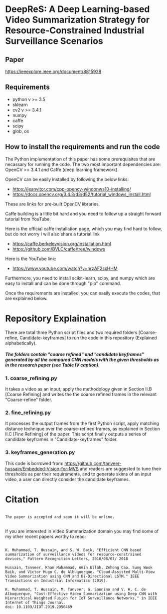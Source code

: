DeepReS: A Deep Learning-based Video Summarization Strategy for Resource-Constrained Industrial Surveillance Scenarios
=======

## Paper
https://ieeexplore.ieee.org/document/8815938

## Requirements
- python v >= 3.5
- sklearn
- cv2 v >= 3.4.1
- numpy
- caffe
- scipy
- glob, os

## How to install the requirements and run the code
The Python implementation of this paper has some prerequisites that are necassary for running the code.
The two most important dependencies are: OpenCV >= 3.4.1 and Caffe (deep learning framework).

OpenCV can be easily installed by following the below links:
- https://jeanvitor.com/cpp-opencv-windonws10-installing/
- https://docs.opencv.org/3.4.3/d3/d52/tutorial_windows_install.html

These are links for pre-built OpenCV libraries.

Caffe building is a little bit hard and you need to follow up a straight forward tutorial from YouTube. 

Here is the official caffe installation page, which you may find hard to follow, but do not worry I will also share a tutorial link
- https://caffe.berkeleyvision.org/installation.html
- https://github.com/BVLC/caffe/tree/windows

Here is the YouTube link:

- https://www.youtube.com/watch?v=nrzAF2sxHHM

Furthermore, you need to install scikit-learn, scipy, and numpy which are easy to install and can be done through "pip" command.

Once the requirements are installed, you can easily execute the codes, that are explained below.

# Repository Explaination
There are total three Python script files and two required folders [Coarse-refine, Candidate-keyframes] to run the code in this repository (Explained alphabetically). 
##### The folders contain "coarse refined" and "candidate keyframes" generated by all the compared CNN models with the given thresholds as in the research paper (see Table IV caption).

### 1. coarse_refining.py

It takes a video as an input, apply the methodology given in Section II.B [Coarse Refining] and writes the the coarse refined frames in the relevant "Coarse-refine" folder.

### 2. fine_refining.py

It processes the output frames from the first Python script, apply matching distance technique over the coarse-refined frames, as explained in Section II.C [Fine Refining] of the paper. This script finally outputs a series of candidate keyframes in "Candidate-keyframes" folder.

### 3. keyframes_generation.py

This code is borrowed from:
https://github.com/tanveer-hussain/Embedded-Vision-for-MVS
and readers are suggested to tune their thresholds as per their requirements, and to generate skims of an input video, a user can directly consider the candidate keyframes.


# Citation
<pre>
<code>
The paper is accepted and soon it will be online.
</code>
</pre>

If you are interested in Video Summarization domain you may find some of my other recent papers worthy to read:

<pre>
<code>
K. Muhammad, T. Hussain, and S. W. Baik, "Efficient CNN based summarization of surveillance videos for resource-constrained devices," Pattern Recognition Letters, 2018/08/07/ 2018

Hussain, Tanveer, Khan Muhammad, Amin Ullah, Zehong Cao, Sung Wook Baik, and Victor Hugo C. de Albuquerque. "Cloud-Assisted Multi-View Video Summarization using CNN and Bi-Directional LSTM." IEEE Transactions on Industrial Informatics (2019).

K. Muhammad, T. Hussain, M. Tanveer, G. Sannino and V. H. C. de Albuquerque, "Cost-Effective Video Summarization using Deep CNN with Hierarchical Weighted Fusion for IoT Surveillance Networks," in IEEE Internet of Things Journal.
doi: 10.1109/JIOT.2019.2950469
</code>
</pre>


